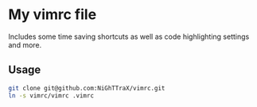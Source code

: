 My vimrc file
=============

Includes some time saving shortcuts as well as code highlighting settings and more.

Usage
-----

```bash
git clone git@github.com:NiGhTTraX/vimrc.git
ln -s vimrc/vimrc .vimrc
```
